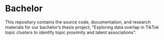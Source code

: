 # Bachelor
This repository contains the source code, documentation, and research materials for our bachelor’s thesis project, "Exploring data overlap in TikTok topic clusters to identify topic proximity and latent associations". 
